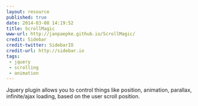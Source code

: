 ```yaml
---
layout: resource
published: true
date: 2014-03-08 14:19:52
title: ScrollMagic
www-url: http://janpaepke.github.io/ScrollMagic/
credit: Sidebar
credit-twitter: SidebarIO
credit-url: http://sidebar.io
tags: 
 - jquery
 - scrolling
 - animation
---
```


Jquery plugin allows you to control things like position, animation, parallax, infinite/ajax loading, based on the user scroll position.


